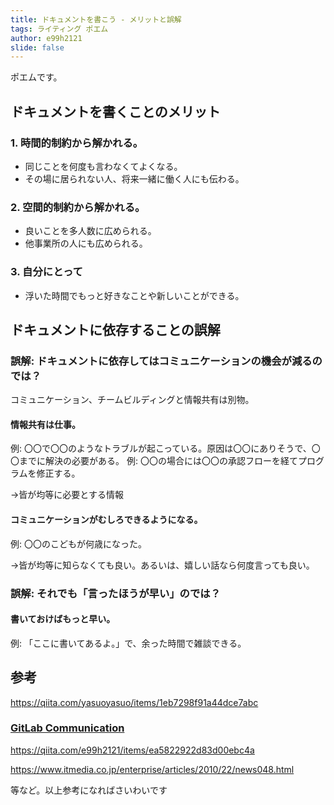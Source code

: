 ```yaml
---
title: ドキュメントを書こう - メリットと誤解
tags: ライティング ポエム
author: e99h2121
slide: false
---
```

ポエムです。

## ドキュメントを書くことのメリット 

### 1. 時間的制約から解かれる。
- 同じことを何度も言わなくてよくなる。
- その場に居られない人、将来一緒に働く人にも伝わる。

### 2. 空間的制約から解かれる。
- 良いことを多人数に広められる。
- 他事業所の人にも広められる。

### 3. 自分にとって
- 浮いた時間でもっと好きなことや新しいことができる。



## ドキュメントに依存することの誤解

### 誤解: ドキュメントに依存してはコミュニケーションの機会が減るのでは？

コミュニケーション、チームビルディングと情報共有は別物。

#### 情報共有は仕事。

 例: 〇〇で〇〇のようなトラブルが起こっている。原因は〇〇にありそうで、〇〇までに解決の必要がある。
 例: 〇〇の場合には〇〇の承認フローを経てプログラムを修正する。

 →皆が均等に必要とする情報

#### コミュニケーションがむしろできるようになる。

 例: 〇〇のこどもが何歳になった。

 →皆が均等に知らなくても良い。あるいは、嬉しい話なら何度言っても良い。

### 誤解: それでも「言ったほうが早い」のでは？

#### 書いておけばもっと早い。

例: 「ここに書いてあるよ。」で、余った時間で雑談できる。


## 参考

https://qiita.com/yasuoyasuo/items/1eb7298f91a44dce7abc

### [GitLab Communication](https://about.gitlab.com/handbook/communication/)

https://qiita.com/e99h2121/items/ea5822922d83d00ebc4a

https://www.itmedia.co.jp/enterprise/articles/2010/22/news048.html


等など。以上参考になればさいわいです

